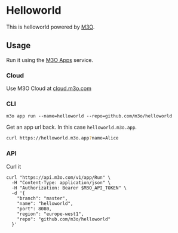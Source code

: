 # Helloworld

This is helloworld powered by [M3O](https://m3o.com).

## Usage

Run it using the [M3O Apps](https://m3o.com/app) service.

### Cloud

Use M3O Cloud at [cloud.m3o.com](https://cloud.m3o.com)

### CLI

```
m3o app run --name=helloworld --repo=github.com/m3o/helloworld
```

Get an app url back. In this case `helloworld.m3o.app`.

```bash
curl https://helloworld.m3o.app?name=Alice
```

### API

Curl it

```
curl "https://api.m3o.com/v1/app/Run" \
  -H "Content-Type: application/json" \
  -H "Authorization: Bearer $M3O_API_TOKEN" \
  -d '{
    "branch": "master",
    "name": "helloworld",
    "port": 8080,
    "region": "europe-west1",
    "repo": "github.com/m3o/helloworld"
  }'
```

